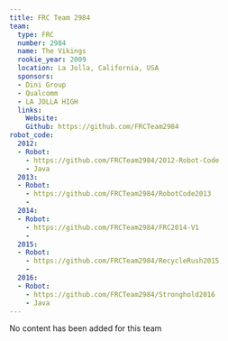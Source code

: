 ```yaml
---
title: FRC Team 2984
team:
  type: FRC
  number: 2984
  name: The Vikings
  rookie_year: 2009
  location: La Jolla, California, USA
  sponsors:
  - Dini Group
  - Qualcomm
  - LA JOLLA HIGH
  links:
    Website: 
    Github: https://github.com/FRCTeam2984
robot_code:
  2012:
  - Robot:
    - https://github.com/FRCTeam2984/2012-Robot-Code
    - Java
  2013:
  - Robot:
    - https://github.com/FRCTeam2984/RobotCode2013
    - 
  2014:
  - Robot:
    - https://github.com/FRCTeam2984/FRC2014-V1
    - 
  2015:
  - Robot:
    - https://github.com/FRCTeam2984/RecycleRush2015
    - 
  2016:
  - Robot:
    - https://github.com/FRCTeam2984/Stronghold2016
    - Java
---
```


No content has been added for this team